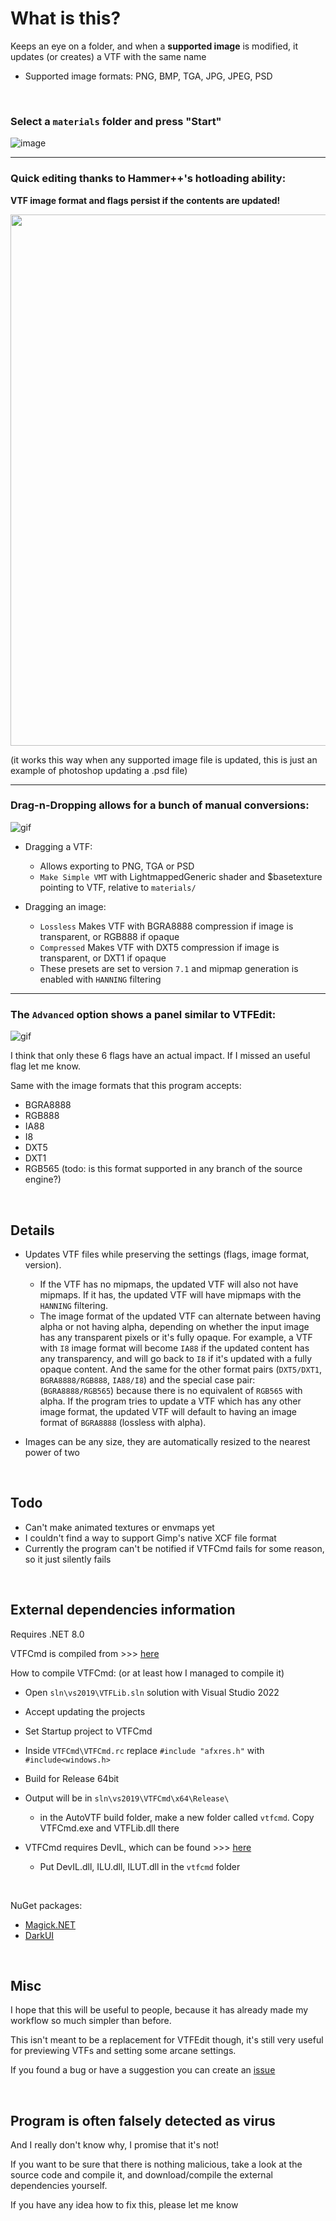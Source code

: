 # What is this?

Keeps an eye on a folder, and when a **supported image** is modified, it updates (or creates) a VTF with the same name

- Supported image formats: PNG, BMP, TGA, JPG, JPEG, PSD

<br />


### Select a `materials` folder and press "Start"

![image](https://github.com/NvC-DmN-CH/AutoVTF/assets/56874047/0bb94b08-fbec-4dde-8e87-cfd8e6bd28f8)

---
### Quick editing thanks to Hammer++'s hotloading ability:
**VTF image format and flags persist if the contents are updated!**

<img src="https://cdn.discordapp.com/attachments/1131362438227431428/1231853010662195270/update_new.gif?ex=6637cec4&is=66367d44&hm=0a1692a8bd443aa47af6ae257739cd6db70cb5f4414cf1724868ccf1f7dcd03f&" width="850"/>

(it works this way when any supported image file is updated, this is just an example of   photoshop updating a .psd file)

---

### Drag-n-Dropping allows for a bunch of manual conversions:

![gif](https://github.com/NvC-DmN-CH/AutoVTF/assets/56874047/6edd8f1d-fb10-42ff-ba77-b2c9fc793d0e)

- Dragging a VTF:
  - Allows exporting to PNG, TGA or PSD
  - `Make Simple VMT` with LightmappedGeneric shader and $basetexture pointing to VTF, relative to `materials/`


- Dragging an image:
  - `Lossless` Makes VTF with BGRA8888 compression if image is transparent, or RGB888 if opaque
  - `Compressed` Makes VTF with DXT5 compression if image is transparent, or DXT1 if opaque
  - These presets are set to version `7.1` and mipmap generation is enabled with `HANNING` filtering

---

### The `Advanced` option shows a panel similar to VTFEdit:
![gif](https://github.com/NvC-DmN-CH/AutoVTF/assets/56874047/a75e51e1-1ee2-48db-93ec-2617cd65c6df)



I think that only these 6 flags have an actual impact. If I missed an useful flag let me know.

Same with the image formats that this program accepts:
  - BGRA8888
  - RGB888
  - IA88
  - I8
  - DXT5
  - DXT1
  - RGB565 (todo: is this format supported in any branch of the source engine?)

<br />

## Details
- Updates VTF files while preserving the settings (flags, image format, version).
    - If the VTF has no mipmaps, the updated VTF will also not have mipmaps. If it has, the updated VTF will have mipmaps with the `HANNING` filtering.
    - The image format of the updated VTF can alternate between having alpha or not having alpha, depending on whether the input image has any transparent pixels or it's fully opaque. For example, a VTF with `I8` image format will become `IA88` if the updated content has any transparency, and will go back to `I8` if it's updated with a fully opaque content. And the same for the other format pairs (`DXT5/DXT1`, `BGRA8888/RGB888`, `IA88/I8`) and the special case pair: (`BGRA8888/RGB565`) because there is no equivalent of `RGB565` with alpha. If the program tries to update a VTF which has any other image format, the updated VTF will default to having an image format of `BGRA8888` (lossless with alpha).

- Images can be any size, they are automatically resized to the nearest power of two



<br />

## Todo
+ Can't make animated textures or envmaps yet
+ I couldn't find a way to support Gimp's native XCF file format
+ Currently the program can't be notified if VTFCmd fails for some reason, so it just silently fails

<br />

## External dependencies information
Requires .NET 8.0

VTFCmd is compiled from >>> [here](https://github.com/Sky-rym/VTFEdit-Reloaded)

How to compile VTFCmd: (or at least how I managed to compile it)
- Open `sln\vs2019\VTFLib.sln` solution with Visual Studio 2022
- Accept updating the projects
- Set Startup project to VTFCmd
- Inside `VTFCmd\VTFCmd.rc` replace `#include "afxres.h"` with `#include<windows.h>`
- Build for Release 64bit
- Output will be in `sln\vs2019\VTFCmd\x64\Release\`
  - in the AutoVTF build folder, make a new folder called `vtfcmd`. Copy VTFCmd.exe and VTFLib.dll there

- VTFCmd requires DevIL, which can be found >>> [here](https://sourceforge.net/projects/openil/files/DevIL%20Win32%20and%20Win64/DevIL-EndUser-x64-1.8.0.zip/download?use_mirror=phoenixnap)
  - Put DevIL.dll, ILU.dll, ILUT.dll in the `vtfcmd` folder

<br />

NuGet packages:
- [Magick.NET](https://github.com/dlemstra/Magick.NET)
- [DarkUI](https://github.com/RobinPerris/DarkUI)

<br />

## Misc
I hope that this will be useful to people, because it has already made my workflow so much simpler than before.

This isn't meant to be a replacement for VTFEdit though, it's still very useful for previewing VTFs and setting some arcane settings.

If you found a bug or have a suggestion you can create an [issue](https://github.com/NvC-DmN-CH/AutoVTF/issues)

<br />

## Program is often falsely detected as virus
And I really don't know why, I promise that it's not!

If you want to be sure that there is nothing malicious, take a look at the source code and compile it, and download/compile the external dependencies yourself.

If you have any idea how to fix this, please let me know
